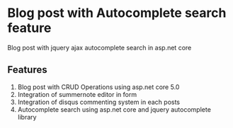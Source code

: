 # Blog post with Autocomplete search feature
Blog post with jquery ajax autocomplete search in asp.net core
## Features
  1. Blog post with CRUD Operations using asp.net core 5.0
  2. Integration of summernote editor in form 
  3. Integration of disqus commenting system in each posts
  4. Autocomplete search using asp.net core and jquery autocomplete library
